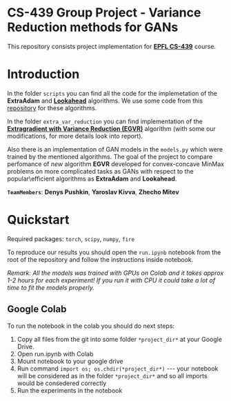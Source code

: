 # CS-439 Group Project - Variance Reduction methods for GANs
This repository consists project implementation for [**EPFL CS-439**](https://edu.epfl.ch/coursebook/en/optimization-for-machine-learning-CS-439) course.

# Introduction
In the folder ```scripts``` you can find all the code for the implemetation of the **ExtraAdam** and [**Lookahead**](https://arxiv.org/pdf/1907.08610.pdf) algorithms. We use some code from this [repository](https://github.com/Chavdarova/LAGAN-Lookahead_Minimax) for these algorithms.

In the folder ```extra_var_reduction``` you can find implementation of the [**Extragradient with Variance Reduction (EGVR)**](https://arxiv.org/pdf/2102.08352.pdf) algorithm (with some our modifications, for more details look into report).

Also there is an implementation of GAN models in the ```models.py``` which were trained by the mentioned algorithms. The goal of the project to compare perfomance of _new_ algorithm **EGVR** developed for convex-concave MinMax problems on more complicated tasks as GANs with respect to the popular\efficient algorithms as **ExtraAdam** and **Lookahead**. 

**`TeamMembers`**: **Denys Pushkin**, **Yaroslav Kivva**, **Zhecho Mitev**

# Quickstart
Required packages: ```torch```, ```scipy```, ```numpy```, ```fire```

To reproduce our results you should open the ```run.ipynb``` notebook from the root of the repository and follow the instructions inside notebook.

_Remark: All the models was trained with GPUs on Colab and it takes approx 1-2 hours for each experiment! If you run it with CPU it could take a lot of time to fit the models properly._

## Google Colab
To run the notebook in the colab you should do next steps:
1. Copy all files from the git into some folder ``` *project_dir* ``` at your Google Drive.
2. Open run.ipynb with Colab
3. Mount notebook to your google drive
4. Run command ```import os; os.chdir(*project_dir*)``` --- your notebook will be considered as in the folder ``` *project_dir* ``` and so all imports would be consedered correctly
5. Run the experiments in the notebook
